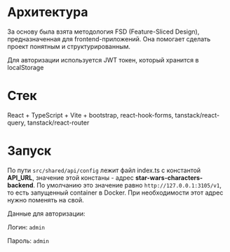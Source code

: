 # Архитектура

За основу была взята методология FSD (Feature-Sliced Design), предназначенная для frontend-приложений. Она помогает сделать проект понятным и структурированным.

Для авторизации используется JWT токен, который хранится в localStorage

# Стек

React + TypeScript + Vite + bootstrap, react-hook-forms, tanstack/react-query, tanstack/react-router

# Запуск

По пути ``` src/shared/api/config ``` лежит файл index.ts с константой **API_URL**, значение этой констаны - адрес **star-wars-characters-backend**.
По умолчанию это значение равно ``` http://127.0.0.1:3105/v1 ```, то есть запущенный container в Docker. При необходимости этот адрес нужно поменять на свой.

Данные для авторизации:

Логин: ```admin```

Пароль: ```admin```
# 

